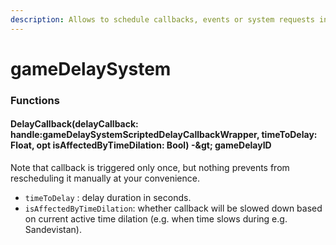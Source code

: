 ```yaml
---
description: Allows to schedule callbacks, events or system requests in various ways.
---
```


# gameDelaySystem

### Functions

#### DelayCallback(delayCallback: handle:gameDelaySystemScriptedDelayCallbackWrapper, timeToDelay: Float, opt isAffectedByTimeDilation: Bool) -\&gt; gameDelayID

Note that callback is triggered only once, but nothing prevents from rescheduling it manually at your convenience.

* `timeToDelay` : delay duration in seconds.
* `isAffectedByTimeDilation`: whether callback will be slowed down based on current active time dilation (e.g. when time slows during e.g. Sandevistan).
